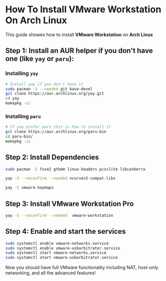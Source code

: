 # How To Install VMware Workstation On Arch Linux

This guide showes how to install **VMware Workstation** on **Arch Linux**

## Step 1: Install an AUR helper if you don't have one (like `yay` or `paru`):

### Installing `yay`

```bash
# Install yay if you don't have it
sudo pacman -S --needed git base-devel
git clone https://aur.archlinux.org/yay.git
cd yay
makepkg -si
```

### Installing `paru`

```bash
# If you prefer paru this is how to install it
git clone https://aur.archlinux.org/paru-bin
cd paru-bin/
makepkg -si
```

## Step 2: Install Dependencies

```bash
sudo pacman -S fuse2 gtkmm linux-headers pcsclite libcanberra
```

```bash
yay -S --noconfirm --needed ncurses5-compat-libs
```

```bash
yay -S vmware-keymaps
```

## Step 3: Install VMware Workstation Pro

```bash
yay -S --noconfirm --needed  vmware-workstation
```

## Step 4: Enable and start the services

```bash
sudo systemctl enable vmware-networks.service
sudo systemctl enable vmware-usbarbitrator.service
sudo systemctl start vmware-networks.service
sudo systemctl start vmware-usbarbitrator.service
```

Now you should have full VMware functionality including NAT, host-only networking, and all the advanced features!
